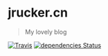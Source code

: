 # jrucker.cn

> My lovely blog

[![Travis](https://img.shields.io/travis/DIYgod/diygod.me.svg?style=flat-square)](https://travis-ci.org/DIYgod/diygod.me)
[![dependencies Status](https://img.shields.io/david/DIYgod/diygod.me.svg?style=flat-square)](https://david-dm.org/DIYgod/diygod.me)